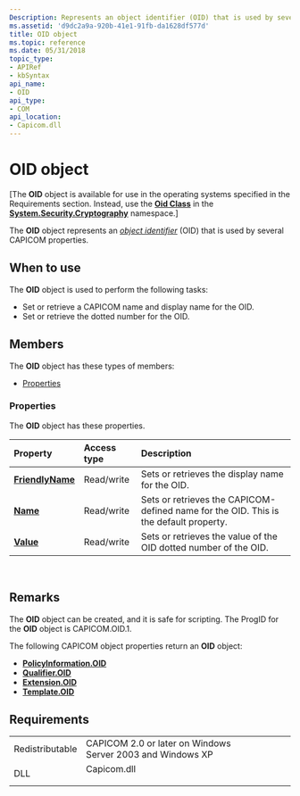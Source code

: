 ```yaml
---
Description: Represents an object identifier (OID) that is used by several CAPICOM properties.
ms.assetid: 'd9dc2a9a-920b-41e1-91fb-da1628df577d'
title: OID object
ms.topic: reference
ms.date: 05/31/2018
topic_type:
- APIRef
- kbSyntax
api_name:
- OID
api_type:
- COM
api_location:
- Capicom.dll
---
```


# OID object

\[The **OID** object is available for use in the operating systems specified in the Requirements section. Instead, use the [**Oid Class**](https://msdn.microsoft.com/library/za72cszy(v=VS.90).aspx) in the [**System.Security.Cryptography**](https://msdn.microsoft.com/library/9eat8fht(v=VS.100).aspx) namespace.\]

The **OID** object represents an [*object identifier*](https://msdn.microsoft.com/library/ms721599(v=VS.85).aspx) (OID) that is used by several CAPICOM properties.

## When to use

The **OID** object is used to perform the following tasks:

-   Set or retrieve a CAPICOM name and display name for the OID.
-   Set or retrieve the dotted number for the OID.

## Members

The **OID** object has these types of members:

-   [Properties](#properties)

### Properties

The **OID** object has these properties.



| Property                                            | Access type           | Description                                                                                      |
|:----------------------------------------------------|:----------------------|:-------------------------------------------------------------------------------------------------|
| [**FriendlyName**](oid-friendlyname.md)<br/> | Read/write<br/> | Sets or retrieves the display name for the OID.<br/>                                       |
| [**Name**](oid-name.md)<br/>                 | Read/write<br/> | Sets or retrieves the CAPICOM-defined name for the OID. This is the default property.<br/> |
| [**Value**](oid-value.md)<br/>               | Read/write<br/> | Sets or retrieves the value of the OID dotted number of the OID.<br/>                      |



 

## Remarks

The **OID** object can be created, and it is safe for scripting. The ProgID for the **OID** object is CAPICOM.OID.1.

The following CAPICOM object properties return an **OID** object:

-   [**PolicyInformation.OID**](policyinformation-oid.md)
-   [**Qualifier.OID**](qualifier-oid.md)
-   [**Extension.OID**](extension-oid.md)
-   [**Template.OID**](template-oid.md)

## Requirements



|                            |                                                                                        |
|----------------------------|----------------------------------------------------------------------------------------|
| Redistributable<br/> | CAPICOM 2.0 or later on Windows Server 2003 and Windows XP<br/>                  |
| DLL<br/>             | <dl> <dt>Capicom.dll</dt> </dl> |



 

 




